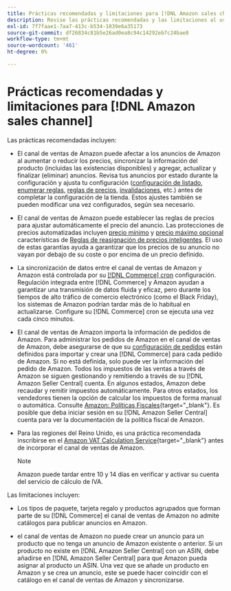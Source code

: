```yaml
---
title: Prácticas recomendadas y limitaciones para [!DNL Amazon sales channel]
description: Revise las prácticas recomendadas y las limitaciones al usar el canal de ventas de Amazon para Adobe Commerce y Magento Open Source.
exl-id: 7f7faae1-7aa7-413c-b534-1039e6a35173
source-git-commit: df26834c81b5e26ad0ea8c94c14292eb7c24bae8
workflow-type: tm+mt
source-wordcount: '461'
ht-degree: 0%

---
```


# Prácticas recomendadas y limitaciones para [!DNL Amazon sales channel]

Las prácticas recomendadas incluyen:

- El canal de ventas de Amazon puede afectar a los anuncios de Amazon al aumentar o reducir los precios, sincronizar la información del producto (incluidas las existencias disponibles) y agregar, actualizar y finalizar (eliminar) anuncios. Revisa tus anuncios por estado durante la configuración y ajusta tu configuración ([configuración de listado](./listing-settings.md), [enumerar reglas](./listing-rules.md), [reglas de precios](./pricing-products.md), [invalidaciones](./overrides.md), etc.) antes de completar la configuración de la tienda. Estos ajustes también se pueden modificar una vez configurados, según sea necesario.

- El canal de ventas de Amazon puede establecer las reglas de precios para ajustar automáticamente el precio del anuncio. Las protecciones de precios automatizadas incluyen [precio mínimo](./floor-price.md) y [precio máximo opcional](./optional-ceiling-price.md) características de [Reglas de reasignación de precios inteligentes](./intelligent-repricing-rules.md). El uso de estas garantías ayuda a garantizar que los precios de su anuncio no vayan por debajo de su coste o por encima de un precio definido.

- La sincronización de datos entre el canal de ventas de Amazon y Amazon está controlada por su [[!DNL Commerce] cron](https://experienceleague.adobe.com/docs/commerce-admin/systems/tools/cron.html) configuración. Regulación integrada entre [!DNL Commerce] y Amazon ayudan a garantizar una transmisión de datos fluida y eficaz, pero durante los tiempos de alto tráfico de comercio electrónico (como el Black Friday), los sistemas de Amazon podrían tardar más de lo habitual en actualizarse. Configure su [!DNL Commerce] cron se ejecuta una vez cada cinco minutos.

- El canal de ventas de Amazon importa la información de pedidos de Amazon. Para administrar los pedidos de Amazon en el canal de ventas de Amazon, debe asegurarse de que su [configuración de pedidos](./order-settings.md) están definidos para importar y crear una [!DNL Commerce] para cada pedido de Amazon. Si no está definida, solo puede ver la información del pedido de Amazon. Todos los impuestos de las ventas a través de Amazon se siguen gestionando y remitiendo a través de su [!DNL Amazon Seller Central] cuenta. En algunos estados, Amazon debe recaudar y remitir impuestos automáticamente. Para otros estados, los vendedores tienen la opción de calcular los impuestos de forma manual o automática. Consulte [Amazon: Políticas Fiscales](https://sellercentral.amazon.com/gp/help/external/help.html?itemID=200405820&amp;language=en_US/){target="_blank"}. Es posible que deba iniciar sesión en su [!DNL Amazon Seller Central] cuenta para ver la documentación de la política fiscal de Amazon.

- Para las regiones del Reino Unido, es una práctica recomendada inscribirse en el [Amazon VAT Calculation Service](https://sell.amazon.co.uk/learn/vat-resources/){target="_blank"} antes de incorporar el canal de ventas de Amazon.


   >[!NOTE]
   >
   >Amazon puede tardar entre 10 y 14 días en verificar y activar su cuenta del servicio de cálculo de IVA.

Las limitaciones incluyen:

- Los tipos de paquete, tarjeta regalo y productos agrupados que forman parte de su [!DNL Commerce] el canal de ventas de Amazon no admite catálogos para publicar anuncios en Amazon.

- el canal de ventas de Amazon no puede crear un anuncio para un producto que no tenga un anuncio de Amazon existente o anterior. Si un producto no existe en [!DNL Amazon Seller Central] con un ASIN, debe añadirse en [!DNL Amazon Seller Central] para que Amazon pueda asignar al producto un ASIN. Una vez que se añade un producto en Amazon y se crea un anuncio, este se puede hacer coincidir con el catálogo en el canal de ventas de Amazon y sincronizarse.
